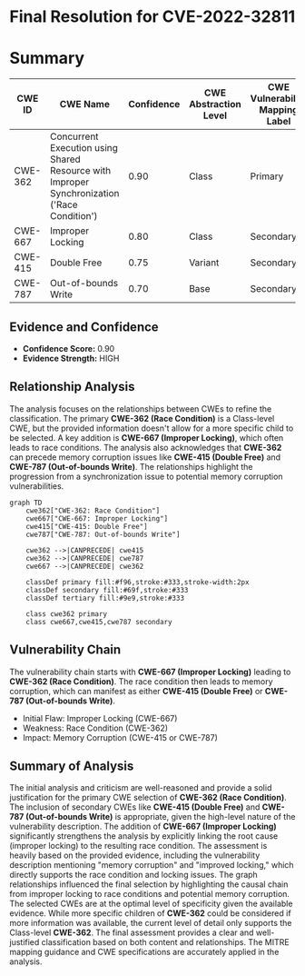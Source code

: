 # Final Resolution for CVE-2022-32811

# Summary
| CWE ID | CWE Name | Confidence | CWE Abstraction Level | CWE Vulnerability Mapping Label | CWE-Vulnerability Mapping Notes |
|---|---|---|---|---|---|
| CWE-362 | Concurrent Execution using Shared Resource with Improper Synchronization ('Race Condition') | 0.90 | Class | Primary | Allowed-with-Review |
| CWE-667 | Improper Locking | 0.80 | Class | Secondary | Allowed-with-Review |
| CWE-415 | Double Free | 0.75 | Variant | Secondary | Allowed |
| CWE-787 | Out-of-bounds Write | 0.70 | Base | Secondary | Allowed |

## Evidence and Confidence

*   **Confidence Score:** 0.90
*   **Evidence Strength:** HIGH

## Relationship Analysis
The analysis focuses on the relationships between CWEs to refine the classification. The primary **CWE-362 (Race Condition)** is a Class-level CWE, but the provided information doesn't allow for a more specific child to be selected. A key addition is **CWE-667 (Improper Locking)**, which often leads to race conditions. The analysis also acknowledges that **CWE-362** can precede memory corruption issues like **CWE-415 (Double Free)** and **CWE-787 (Out-of-bounds Write)**. The relationships highlight the progression from a synchronization issue to potential memory corruption vulnerabilities.

```mermaid
graph TD
    cwe362["CWE-362: Race Condition"]
    cwe667["CWE-667: Improper Locking"]
    cwe415["CWE-415: Double Free"]
    cwe787["CWE-787: Out-of-bounds Write"]

    cwe362 -->|CANPRECEDE| cwe415
    cwe362 -->|CANPRECEDE| cwe787
    cwe667 -->|CANPRECEDE| cwe362

    classDef primary fill:#f96,stroke:#333,stroke-width:2px
    classDef secondary fill:#69f,stroke:#333
    classDef tertiary fill:#9e9,stroke:#333

    class cwe362 primary
    class cwe667,cwe415,cwe787 secondary
```

## Vulnerability Chain
The vulnerability chain starts with **CWE-667 (Improper Locking)** leading to **CWE-362 (Race Condition)**. The race condition then leads to memory corruption, which can manifest as either **CWE-415 (Double Free)** or **CWE-787 (Out-of-bounds Write)**.
  - Initial Flaw: Improper Locking (CWE-667)
  - Weakness: Race Condition (CWE-362)
  - Impact: Memory Corruption (CWE-415 or CWE-787)

## Summary of Analysis
The initial analysis and criticism are well-reasoned and provide a solid justification for the primary CWE selection of **CWE-362 (Race Condition)**. The inclusion of secondary CWEs like **CWE-415 (Double Free)** and **CWE-787 (Out-of-bounds Write)** is appropriate, given the high-level nature of the vulnerability description. The addition of **CWE-667 (Improper Locking)** significantly strengthens the analysis by explicitly linking the root cause (improper locking) to the resulting race condition. The assessment is heavily based on the provided evidence, including the vulnerability description mentioning "memory corruption" and "improved locking," which directly supports the race condition and locking issues. The graph relationships influenced the final selection by highlighting the causal chain from improper locking to race conditions and potential memory corruption. The selected CWEs are at the optimal level of specificity given the available evidence. While more specific children of **CWE-362** could be considered if more information was available, the current level of detail only supports the Class-level **CWE-362**. The final assessment provides a clear and well-justified classification based on both content and relationships. The MITRE mapping guidance and CWE specifications are accurately applied in the analysis.